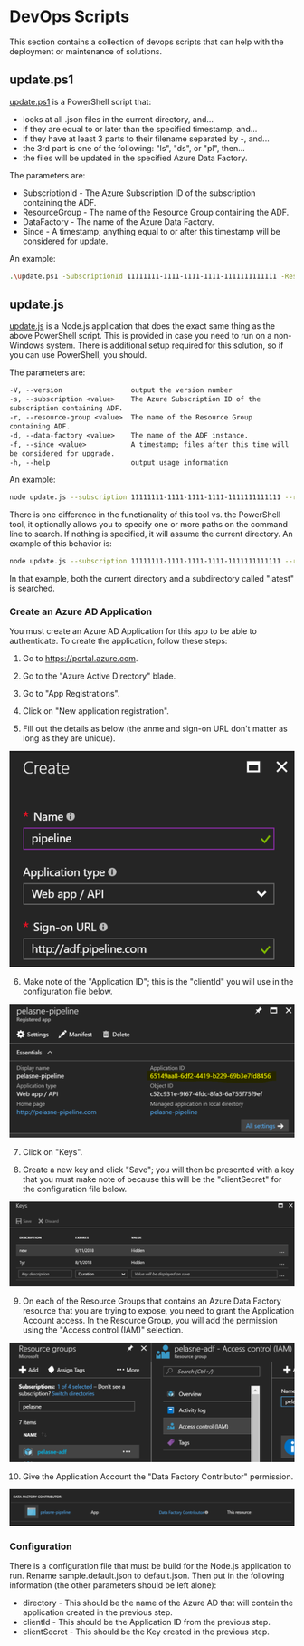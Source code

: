 # DevOps Scripts

This section contains a collection of devops scripts that can help with the deployment or maintenance of solutions.

## update.ps1

[update.ps1](update.ps1) is a PowerShell script that:

* looks at all .json files in the current directory, and...
* if they are equal to or later than the specified timestamp, and...
* if they have at least 3 parts to their filename separated by -, and...
* the 3rd part is one of the following: "ls", "ds", or "pl", then...
* the files will be updated in the specified Azure Data Factory.

The parameters are:

* SubscriptionId - The Azure Subscription ID of the subscription containing the ADF.
* ResourceGroup - The name of the Resource Group containing the ADF.
* DataFactory - The name of the Azure Data Factory.
* Since - A timestamp; anything equal to or after this timestamp will be considered for update.

An example:

```bash
.\update.ps1 -SubscriptionId 11111111-1111-1111-1111-1111111111111 -ResourceGroup myrg -DataFactory myadf -Since (Get-Date).AddDays(-3)
```

## update.js

[update.js](update.js) is a Node.js application that does the exact same thing as the above PowerShell script. This is provided in case you need to run on a non-Windows system. There is additional setup required for this solution, so if you can use PowerShell, you should.

The parameters are:

```
-V, --version                 output the version number
-s, --subscription <value>    The Azure Subscription ID of the subscription containing ADF.
-r, --resource-group <value>  The name of the Resource Group containing ADF.
-d, --data-factory <value>    The name of the ADF instance.
-f, --since <value>           A timestamp; files after this time will be considered for upgrade.
-h, --help                    output usage information
```

An example:

```bash
node update.js --subscription 11111111-1111-1111-1111-1111111111111 --resource-group myrg --data-factory myadf --since 2017-01-01T18:00
```

There is one difference in the functionality of this tool vs. the PowerShell tool, it optionally allows you to specify one or more paths on the command line to search. If nothing is specified, it will assume the current directory. An example of this behavior is:

```bash
node update.js --subscription 11111111-1111-1111-1111-1111111111111 --resource-group myrg --data-factory myadf --since 2017-01-01T18:00 . ./latest
```

In that example, both the current directory and a subdirectory called "latest" is searched.

### Create an Azure AD Application

You must create an Azure AD Application for this app to be able to authenticate. To create the application, follow these steps:

1. Go to https://portal.azure.com.

2. Go to the "Azure Active Directory" blade.

3. Go to "App Registrations".

4. Click on "New application registration".

5. Fill out the details as below (the anme and sign-on URL don't matter as long as they are unique).

![app details](../Monitor/docs/create-internal-app.png)

6. Make note of the "Application ID"; this is the "clientId" you will use in the configuration file below.

![app details](../Monitor/docs/application-id.png)

7. Click on "Keys".

8. Create a new key and click "Save"; you will then be presented with a key that you must make note of because this will be the "clientSecret" for the configuration file below.

![app details](../Monitor/docs/create-key.png)

9. On each of the Resource Groups that contains an Azure Data Factory resource that you are trying to expose, you need to grant the Application Account access. In the Resource Group, you will add the permission using the "Access control (IAM)" selection.

![app details](../Monitor/docs/IAM.png)

10. Give the Application Account the "Data Factory Contributor" permission.

![app details](../Monitor/docs/permissions.png)

### Configuration

There is a configuration file that must be build for the Node.js application to run. Rename sample.default.json to default.json. Then put in the following information (the other parameters should be left alone):

* directory - This should be the name of the Azure AD that will contain the application created in the previous step.
* clientId - This should be the Application ID from the previous step.
* clientSecret - This should be the Key created in the previous step.
